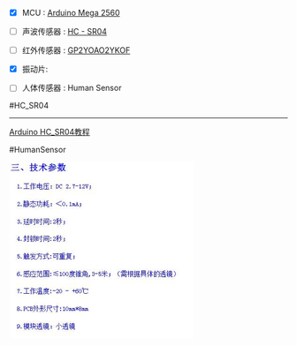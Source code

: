 - [x] MCU : [Arduino Mega 2560](assets/截图_20230626154923.png)
- [ ] 声波传感器 : [HC - SR04](assets/截图_20230626155036.png)
- [ ] 红外传感器 : [GP2YOAO2YKOF](assets/dce3e41fc3c9b3fbfbb9cf8f017b6ec.jpg)
- [x] 振动片:  
- [ ] 人体传感器 : Human Sensor


#HC_SR04
___
[Arduino HC_SR04教程](https://projecthub.arduino.cc/Isaac100/getting-started-with-the-hc-sr04-ultrasonic-sensor-7cabe1)




#HumanSensor

![](assets/截图_20230627122308.png)

